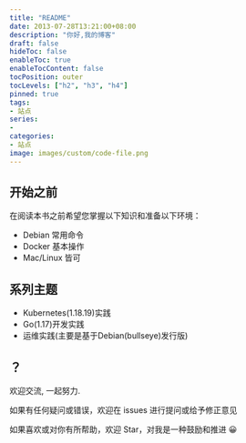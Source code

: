 ```yaml
---
title: "README"
date: 2013-07-28T13:21:00+08:00
description: "你好,我的博客"
draft: false
hideToc: false
enableToc: true
enableTocContent: false
tocPosition: outer
tocLevels: ["h2", "h3", "h4"]
pinned: true
tags: 
- 站点
series:
-
categories: 
- 站点
image: images/custom/code-file.png
---
```


## 开始之前

在阅读本书之前希望您掌握以下知识和准备以下环境：

- Debian 常用命令
- Docker 基本操作
- Mac/Linux 皆可

## 系列主题

- Kubernetes(1.18.19)实践
- Go(1.17)开发实践
- 运维实践(主要是基于Debian(bullseye)发行版)

## ？

欢迎交流, 一起努力.

如果有任何疑问或错误，欢迎在 issues 进行提问或给予修正意见

如果喜欢或对你有所帮助，欢迎 Star，对我是一种鼓励和推进 😀